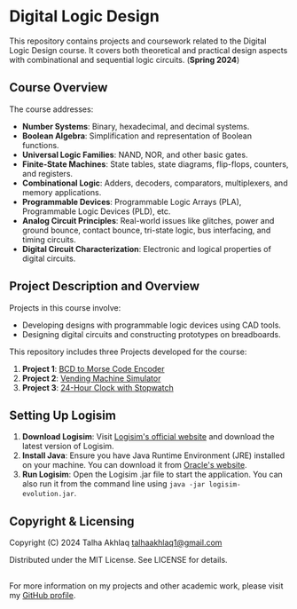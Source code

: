 # Digital Logic Design

This repository contains projects and coursework related to the Digital Logic Design course. It covers both theoretical and practical design aspects with combinational and sequential logic circuits. (**Spring 2024**)

## Course Overview

The course addresses:

- **Number Systems**: Binary, hexadecimal, and decimal systems.
- **Boolean Algebra**: Simplification and representation of Boolean functions.
- **Universal Logic Families**: NAND, NOR, and other basic gates.
- **Finite-State Machines**: State tables, state diagrams, flip-flops, counters, and registers.
- **Combinational Logic**: Adders, decoders, comparators, multiplexers, and memory applications.
- **Programmable Devices**: Programmable Logic Arrays (PLA), Programmable Logic Devices (PLD), etc.
- **Analog Circuit Principles**: Real-world issues like glitches, power and ground bounce, contact bounce, tri-state logic, bus interfacing, and timing circuits.
- **Digital Circuit Characterization**: Electronic and logical properties of digital circuits.

## Project Description and Overview

Projects in this course involve:

- Developing designs with programmable logic devices using CAD tools.
- Designing digital circuits and constructing prototypes on breadboards.

This repository includes three Projects developed for the course:

1. **Project 1**: [BCD to Morse Code Encoder](https://github.com/TalhaAkhlaq/ECE150-Digital-Logic-Design/tree/main/Project%201%20(BCD%20to%20Morse%20Code%20Encoder))
2. **Project 2**: [Vending Machine Simulator](https://github.com/TalhaAkhlaq/ECE150-Digital-Logic-Design/tree/main/Project%202%20(Vending%20Machine%20Simulator))
3. **Project 3**: [24-Hour Clock with Stopwatch](https://github.com/TalhaAkhlaq/ECE150-Digital-Logic-Design/tree/main/Project%203%20(24-Hour%20Clock%20with%20Stopwatch))

## Setting Up Logisim

1. **Download Logisim**: Visit [Logisim's official website](https://github.com/reds-heig/logisim-evolution) and download the latest version of Logisim.
2. **Install Java**: Ensure you have Java Runtime Environment (JRE) installed on your machine. You can download it from [Oracle's website](https://www.oracle.com/java/technologies/javase-downloads.html).
3. **Run Logisim**: Open the Logisim .jar file to start the application. You can also run it from the command line using `java -jar logisim-evolution.jar`.

## Copyright & Licensing

Copyright (C) 2024 Talha Akhlaq <talhaakhlaq1@gmail.com>

Distributed under the MIT License. See LICENSE for details.
##

For more information on my projects and other academic work, please visit my [GitHub profile](https://github.com/TalhaAkhlaq).
